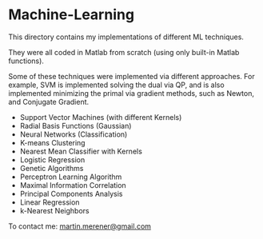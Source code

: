 Machine-Learning
================

This directory contains my implementations of different ML techniques. 

They were all coded in Matlab from scratch (using only built-in Matlab functions).

Some of these techniques were implemented via different approaches. For example, SVM is implemented solving the dual via QP, and is also implemented minimizing the primal via gradient methods, such as Newton, and Conjugate Gradient.

- Support Vector Machines (with different Kernels)
- Radial Basis Functions (Gaussian)
- Neural Networks (Classification)
- K-means Clustering
- Nearest Mean Classifier with Kernels
- Logistic Regression
- Genetic Algorithms
- Perceptron Learning Algorithm
- Maximal Information Correlation
- Principal Components Analysis
- Linear Regression
- k-Nearest Neighbors


To contact me: martin.merener@gmail.com
